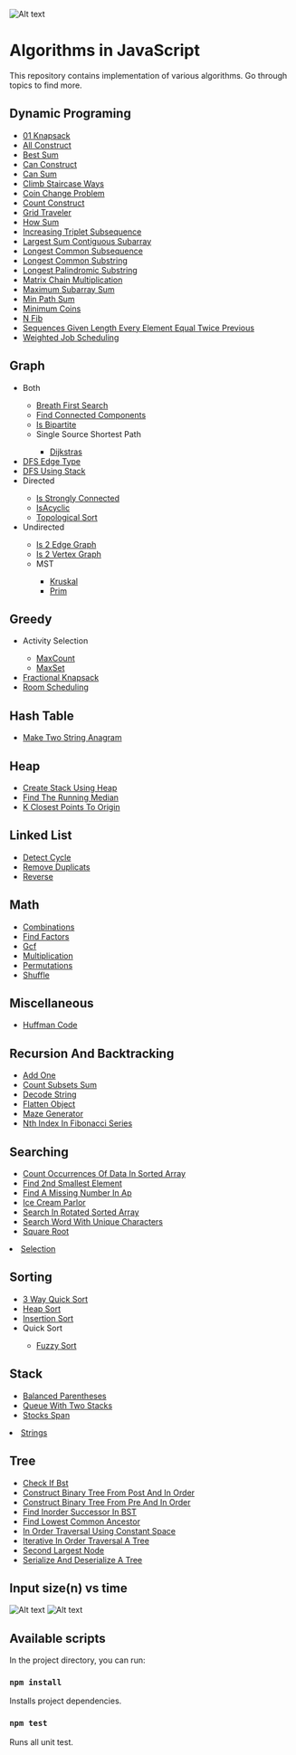 ![Alt text](/topics.png "Topics")

# Algorithms in JavaScript

This repository contains implementation of various algorithms.
Go through topics to find more.

## Dynamic Programing
<ul>
    <li><a href='./src/topics/dynamic-programing/01-knapsack'>01 Knapsack</a></li>
    <li><a href='./src/topics/dynamic-programing/all-construct'>All Construct</a></li>
    <li><a href='./src/topics/dynamic-programing/best-sum'>Best Sum</a></li>
    <li><a href='./src/topics/dynamic-programing/can-construct'>Can Construct</a></li>
    <li><a href='./src/topics/dynamic-programing/can-sum'>Can Sum</a></li>
    <li><a href='./src/topics/dynamic-programing/climb-staircase-ways'>Climb Staircase Ways</a></li>
    <li><a href='./src/topics/dynamic-programing/coin-change-problem'>Coin Change Problem</a></li>
    <li><a href='./src/topics/dynamic-programing/count-construct'>Count Construct</a></li>
    <li><a href='./src/topics/dynamic-programing/grid-traveler'>Grid Traveler</a></li>
    <li><a href='./src/topics/dynamic-programing/how-sum'>How Sum</a></li>
    <li><a href='./src/topics/dynamic-programing/increasing-triplet-subsequence'>Increasing Triplet Subsequence</a></li>
    <li><a href='./src/topics/dynamic-programing/largest-sum-contiguous-subarray'>Largest Sum Contiguous Subarray</a></li>
    <li><a href='./src/topics/dynamic-programing/longest-common-subsequence'>Longest Common Subsequence</a></li>
    <li><a href='./src/topics/dynamic-programing/longest-common-substring'>Longest Common Substring</a></li>
    <li><a href='./src/topics/dynamic-programing/longest-palindromic-substring'>Longest Palindromic Substring</a></li>
    <li><a href='./src/topics/dynamic-programing/matrix-chain-multiplication'>Matrix Chain Multiplication</a></li>
    <li><a href='./src/topics/dynamic-programing/maximum-subarray-sum'>Maximum Subarray Sum</a></li>
    <li><a href='./src/topics/dynamic-programing/min-path-sum'>Min Path Sum</a></li>
    <li><a href='./src/topics/dynamic-programing/minimum-coins'>Minimum Coins</a></li>
    <li><a href='./src/topics/dynamic-programing/n-fib'>N Fib</a></li>
    <li><a href='./src/topics/dynamic-programing/sequences-given-length-every-element-equal-twice-previous'>Sequences Given Length Every Element Equal Twice Previous</a></li>
    <li><a href='./src/topics/dynamic-programing/weighted-job-scheduling'>Weighted Job Scheduling</a></li>
  </ul>

## Graph
<ul>
    <li>Both</li>
<ul>
      <li><a href='./src/topics/graph/both/breath-first-search'>Breath First Search</a></li>
      <li><a href='./src/topics/graph/both/find-connected-components'>Find Connected Components</a></li>
      <li><a href='./src/topics/graph/both/is-bipartite'>Is Bipartite</a></li>
      <li>Single Source Shortest Path</li>
<ul>
        <li><a href='./src/topics/graph/both/single-source-shortest-path/dijkstras'>Dijkstras</a></li>
      </ul>
    </ul>
    <li><a href='./src/topics/graph/DFS-edge-type'>DFS Edge Type</a></li>
    <li><a href='./src/topics/graph/DFS-using-stack'>DFS Using Stack</a></li>
    <li>Directed</li>
<ul>
      <li><a href='./src/topics/graph/directed/is-strongly-connected'>Is Strongly Connected</a></li>
      <li><a href='./src/topics/graph/directed/isAcyclic'>IsAcyclic</a></li>
      <li><a href='./src/topics/graph/directed/topological-sort'>Topological Sort</a></li>
    </ul>
    <li>Undirected</li>
<ul>
      <li><a href='./src/topics/graph/undirected/is-2-edge-graph'>Is 2 Edge Graph</a></li>
      <li><a href='./src/topics/graph/undirected/is-2-vertex-graph'>Is 2 Vertex Graph</a></li>
      <li>MST</li>
<ul>
        <li><a href='./src/topics/graph/undirected/MST/kruskal'>Kruskal</a></li>
        <li><a href='./src/topics/graph/undirected/MST/prim'>Prim</a></li>
      </ul>
    </ul>
  </ul>

## Greedy
<ul>
    <li>Activity Selection</li>
<ul>
      <li><a href='./src/topics/greedy/activity-selection/maxCount'>MaxCount</a></li>
      <li><a href='./src/topics/greedy/activity-selection/maxSet'>MaxSet</a></li>
    </ul>
    <li><a href='./src/topics/greedy/fractional-knapsack'>Fractional Knapsack</a></li>
    <li><a href='./src/topics/greedy/room-scheduling'>Room Scheduling</a></li>
  </ul>

## Hash Table
<ul>
    <li><a href='./src/topics/hash-table/make-two-string-anagram'>Make Two String Anagram</a></li>
  </ul>

## Heap
<ul>
    <li><a href='./src/topics/heap/create-stack-using-heap'>Create Stack Using Heap</a></li>
    <li><a href='./src/topics/heap/find-the-running-median'>Find The Running Median</a></li>
    <li><a href='./src/topics/heap/k-closest-points-to-origin'>K Closest Points To Origin</a></li>
  </ul>

## Linked List
<ul>
    <li><a href='./src/topics/linked-list/detect-cycle'>Detect Cycle</a></li>
    <li><a href='./src/topics/linked-list/remove-duplicats'>Remove Duplicats</a></li>
    <li><a href='./src/topics/linked-list/reverse'>Reverse</a></li>
  </ul>

## Math
<ul>
    <li><a href='./src/topics/math/combinations'>Combinations</a></li>
    <li><a href='./src/topics/math/find-factors'>Find Factors</a></li>
    <li><a href='./src/topics/math/gcf'>Gcf</a></li>
    <li><a href='./src/topics/math/multiplication'>Multiplication</a></li>
    <li><a href='./src/topics/math/permutations'>Permutations</a></li>
    <li><a href='./src/topics/math/shuffle'>Shuffle</a></li>
  </ul>

## Miscellaneous
<ul>
    <li><a href='./src/topics/miscellaneous/huffman-code'>Huffman Code</a></li>
  </ul>

## Recursion And Backtracking
<ul>
    <li><a href='./src/topics/recursion-and-backtracking/add-one'>Add One</a></li>
    <li><a href='./src/topics/recursion-and-backtracking/count-subsets-sum'>Count Subsets Sum</a></li>
    <li><a href='./src/topics/recursion-and-backtracking/decode-string'>Decode String</a></li>
    <li><a href='./src/topics/recursion-and-backtracking/flatten-object'>Flatten Object</a></li>
    <li><a href='./src/topics/recursion-and-backtracking/maze-generator'>Maze Generator</a></li>
    <li><a href='./src/topics/recursion-and-backtracking/nth-index-in-fibonacci-series'>Nth Index In Fibonacci Series</a></li>
  </ul>

## Searching
<ul>
    <li><a href='./src/topics/searching/count-occurrences-of-data-in-sorted-array'>Count Occurrences Of Data In Sorted Array</a></li>
    <li><a href='./src/topics/searching/find-2nd-smallest-element'>Find 2nd Smallest Element</a></li>
    <li><a href='./src/topics/searching/find-a-missing-number-in-ap'>Find A Missing Number In Ap</a></li>
    <li><a href='./src/topics/searching/ice-cream-parlor'>Ice Cream Parlor</a></li>
    <li><a href='./src/topics/searching/search-in-rotated-sorted-array'>Search In Rotated Sorted Array</a></li>
    <li><a href='./src/topics/searching/search-word-with-unique-characters'>Search Word With Unique Characters</a></li>
    <li><a href='./src/topics/searching/square-root'>Square Root</a></li>
  </ul>
  <li><a href='./src/topics/selection'>Selection</a></li>

## Sorting
<ul>
    <li><a href='./src/topics/sorting/3-way-quick-sort'>3 Way Quick Sort</a></li>
    <li><a href='./src/topics/sorting/heap-sort'>Heap Sort</a></li>
    <li><a href='./src/topics/sorting/insertion-sort'>Insertion Sort</a></li>
    <li>Quick Sort</li>
<ul>
      <li><a href='./src/topics/sorting/quick-sort/fuzzy-sort'>Fuzzy Sort</a></li>
    </ul>
  </ul>

## Stack
<ul>
    <li><a href='./src/topics/stack/balanced-parentheses'>Balanced Parentheses</a></li>
    <li><a href='./src/topics/stack/queue-with-two-stacks'>Queue With Two Stacks</a></li>
    <li><a href='./src/topics/stack/stocks-span'>Stocks Span</a></li>
  </ul>
  <li><a href='./src/topics/strings'>Strings</a></li>

## Tree
<ul>
    <li><a href='./src/topics/tree/check-if-bst'>Check If Bst</a></li>
    <li><a href='./src/topics/tree/construct-binary-tree-from-post-and-in-order'>Construct Binary Tree From Post And In Order</a></li>
    <li><a href='./src/topics/tree/construct-binary-tree-from-pre-and-in-order'>Construct Binary Tree From Pre And In Order</a></li>
    <li><a href='./src/topics/tree/find-inorder-successor-in-BST'>Find Inorder Successor In BST</a></li>
    <li><a href='./src/topics/tree/find-lowest-common-ancestor'>Find Lowest Common Ancestor</a></li>
    <li><a href='./src/topics/tree/in-order-traversal-using-constant-space'>In Order Traversal Using Constant Space</a></li>
    <li><a href='./src/topics/tree/iterative-in-order-traversal-a-tree'>Iterative In Order Traversal A Tree</a></li>
    <li><a href='./src/topics/tree/second-largest-node'>Second Largest Node</a></li>
    <li><a href='./src/topics/tree/serialize-and-deserialize-a-tree'>Serialize And Deserialize A Tree</a></li>
  </ul>

## Input size(n) vs time

![Alt text](/order.png "order-of-growth")
![Alt text](/time-complexities.png "rate-of-growth")

## Available scripts

In the project directory, you can run:

### `npm install`

Installs project dependencies.

### `npm test`

Runs all unit test.
